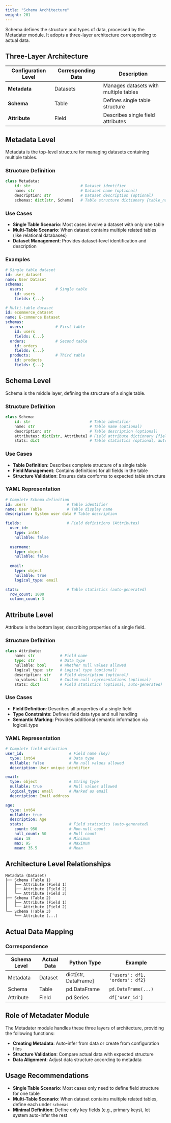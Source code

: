 ```yaml
---
title: "Schema Architecture"
weight: 201
---
```


Schema defines the structure and types of data, processed by the Metadater module. It adopts a three-layer architecture corresponding to actual data.

## Three-Layer Architecture

| Configuration Level | Corresponding Data | Description |
|---------|---------|------|
| **Metadata** | Datasets | Manages datasets with multiple tables |
| **Schema** | Table | Defines single table structure |
| **Attribute** | Field | Describes single field attributes |

## Metadata Level

Metadata is the top-level structure for managing datasets containing multiple tables.

### Structure Definition

```python
class Metadata:
    id: str                      # Dataset identifier
    name: str                    # Dataset name (optional)
    description: str             # Dataset description (optional)
    schemas: dict[str, Schema]   # Table structure dictionary {table_name: Schema}
```

### Use Cases

- **Single Table Scenario**: Most cases involve a dataset with only one table
- **Multi-Table Scenario**: When dataset contains multiple related tables (like relational databases)
- **Dataset Management**: Provides dataset-level identification and description

### Examples

```yaml
# Single table dataset
id: user_dataset
name: User Dataset
schemas:
  users:              # Single table
    id: users
    fields: {...}
```

```yaml
# Multi-table dataset
id: ecommerce_dataset
name: E-commerce Dataset
schemas:
  users:              # First table
    id: users
    fields: {...}
  orders:             # Second table
    id: orders
    fields: {...}
  products:           # Third table
    id: products
    fields: {...}
```

## Schema Level

Schema is the middle layer, defining the structure of a single table.

### Structure Definition

```python
class Schema:
    id: str                          # Table identifier
    name: str                        # Table name (optional)
    description: str                 # Table description (optional)
    attributes: dict[str, Attribute] # Field attribute dictionary {field_name: Attribute}
    stats: dict                      # Table statistics (optional, auto-generated)
```

### Use Cases

- **Table Definition**: Describes complete structure of a single table
- **Field Management**: Contains definitions for all fields in the table
- **Structure Validation**: Ensures data conforms to expected table structure

### YAML Representation

```yaml
# Complete Schema definition
id: users                  # Table identifier
name: User Table           # Table display name
description: System user data # Table description

fields:                    # Field definitions (Attributes)
  user_id:
    type: int64
    nullable: false
  
  username:
    type: object
    nullable: false
  
  email:
    type: object
    nullable: true
    logical_type: email

stats:                     # Table statistics (auto-generated)
  row_count: 1000
  column_count: 3
```

## Attribute Level

Attribute is the bottom layer, describing properties of a single field.

### Structure Definition

```python
class Attribute:
    name: str           # Field name
    type: str           # Data type
    nullable: bool      # Whether null values allowed
    logical_type: str   # Logical type (optional)
    description: str    # Field description (optional)
    na_values: list     # Custom null representations (optional)
    stats: dict         # Field statistics (optional, auto-generated)
```

### Use Cases

- **Field Definition**: Describes all properties of a single field
- **Type Constraints**: Defines field data type and null handling
- **Semantic Marking**: Provides additional semantic information via logical_type

### YAML Representation

```yaml
# Complete field definition
user_id:                    # Field name (key)
  type: int64               # Data type
  nullable: false           # No null values allowed
  description: User unique identifier

email:
  type: object              # String type
  nullable: true            # Null values allowed
  logical_type: email       # Marked as email
  description: Email address

age:
  type: int64
  nullable: true
  description: Age
  stats:                    # Field statistics (auto-generated)
    count: 950              # Non-null count
    null_count: 50          # Null count
    min: 18                 # Minimum
    max: 95                 # Maximum
    mean: 35.5              # Mean
```

## Architecture Level Relationships

```
Metadata (Dataset)
├── Schema (Table 1)
│   ├── Attribute (Field 1)
│   ├── Attribute (Field 2)
│   └── Attribute (Field 3)
├── Schema (Table 2)
│   ├── Attribute (Field 1)
│   └── Attribute (Field 2)
└── Schema (Table 3)
    └── Attribute (...)
```

## Actual Data Mapping

### Correspondence

| Schema Level | Actual Data | Python Type | Example |
|------------|---------|------------|------|
| Metadata | Dataset | dict[str, DataFrame] | `{'users': df1, 'orders': df2}` |
| Schema | Table | pd.DataFrame | `pd.DataFrame(...)` |
| Attribute | Field | pd.Series | `df['user_id']` |

## Role of Metadater Module

The Metadater module handles these three layers of architecture, providing the following functions:

- **Creating Metadata**: Auto-infer from data or create from configuration files
- **Structure Validation**: Compare actual data with expected structure
- **Data Alignment**: Adjust data structure according to metadata

## Usage Recommendations

- **Single Table Scenario**: Most cases only need to define field structure for one table
- **Multi-Table Scenario**: When dataset contains multiple related tables, define each under `schemas`
- **Minimal Definition**: Define only key fields (e.g., primary keys), let system auto-infer the rest